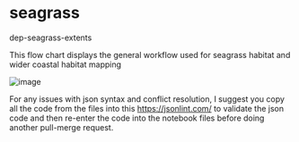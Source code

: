 # seagrass
dep-seagrass-extents

This flow chart displays the general workflow used for seagrass habitat and wider coastal habitat mapping

![image](https://github.com/user-attachments/assets/5305a2bc-0ecc-4be7-93a5-2d2faef0865c)


For any issues with json syntax and conflict resolution, I suggest you copy all the code from the files into this https://jsonlint.com/ to validate the json code and then re-enter the code into the notebook files before doing another pull-merge request.
